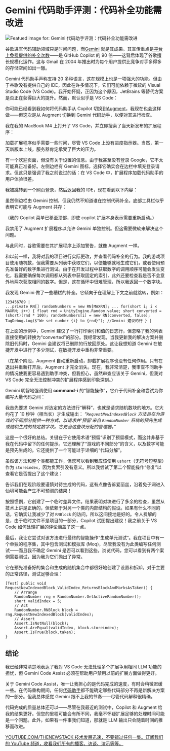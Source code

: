 # Gemini 代码助手评测：代码补全功能需改进

![Featued image for: Gemini 代码助手评测：代码补全功能需改进](https://cdn.thenewstack.io/media/2025/03/69600efb-joshua-aragon-eab4ml7c7fe-unsplashb-1024x576.jpg)

谷歌进军代码辅助领域只是时间问题，而[Gemini](https://codeassist.google/) 就是其成果。其宣传重点是[平台上免费提供的补全次数](https://thenewstack.io/google-ai-coding-tool-now-free-with-90x-copilots-output/)——是 GitHub Copilot 的 90 倍——这背后体现了谷歌擅长规模化运作。这与 Gmail 在 2004 年推出时为每个用户提供比竞争对手多得多的存储空间如出一辙。

Gemini 代码助手声称支持 20 多种语言，这在规模上也是一项强大的功能。但由于谷歌没有提供自己的 IDE，因此在许多情况下，它们可能依赖于微软的 Visual Studio Code (VS Code)。我开始怀疑，正因为这个原因，JetBrains 等替代方案是否正在获得巨大的提升。然而，默认似乎是 VS Code：

你可能已经看到我如何将代码助手从 Copilot 切换到[Augment](https://thenewstack.io/augment-code-an-ai-coding-tool-for-real-development-work/)，我现在也会这样做——但这次是从 Augment 切换到 Gemini 代码助手，以便对其进行检查。

我在我的 MacBook M4 上打开了 VS Code，并立即搜索了当天新发布的扩展程序：

加载扩展程序似乎需要一些时间，尽管 VS Code 上没有进度指示器。当然，第一天新版本上线，服务器肯定承受了巨大的压力。

有一个欢迎页面，但没有关于设置的信息。由于我甚至没有登录 Google，它不太可能真正准备好。左侧边栏有 Gemini 图标，选择它确实会在边栏中填充登录请求。但这只是强调了我之前说过的话：在 VS Code 中，扩展程序加载代码助手的用户体验很差。

我被跳转到一个网页登录，然后返回我的 IDE，现在看到以下内容：

虽然侧边栏由 Gemini 控制，但我仍然不知道谁在控制代码补全。底部工具栏似乎表明它可能与 Augment 共存：

（我的 Copilot 菜单已移至顶部，即使 copilot 扩展本身表示需要重新启动。）

我禁用了 Augment 扩展程序以允许 Gemini 单独控制。但这需要微软来解决这个问题。

与此同时，谷歌需要在其扩展程序上添加警告，就像 Augment 一样。

和以前一样，我将对我的项目进行实际更改，并查看代码补全的行为。我的游戏项目使用随机数，但我需要从列表中获取它们，以便能够就地生成它们，或者使用预先准备好的数字集进行测试。由于在开发过程中获取数字的调用顺序可能会发生变化，我需要确保每次调用都从列表中获取固定的索引，此外还要检查我是否不会意外地两次获取相同的数字。但是，这在循环中很难管理，所以我返回一个数字块。

我发现 Gemini 做了一些糟糕的补全。它倾向于在理解上下文之前就跳转，例如：

```
123456789 |
...private RN[] randomNumbers = new RN[MAXRN]; ... for(short i; i < MAXRN; i++) { float rnd = UnityEngine.Random.value; short converted = (short)(rnd * 100); randomNumbers[i] = new RN(converted, false); TagDebug.Log($"We set number {i} to {rnd}"); //Gemini 建议的行 } |
```

在上面的示例中，Gemini 建议了一行打印索引和值的日志行，但忽略了我的列表直接使用的转换为“converted”的部分。我经常发现，当我更新我的解决方案并删除旧代码时，Gemini 会建议将已删除的行放回原处。这让我想知道 Gemini 在敏捷开发中进行了多少测试，在敏捷开发中重构非常重要。

（在某个阶段，Augment 自动重新启动，卸载扩展程序也没有任何作用。只有在退出并重新打开后，Augment 才完全消失。现在，我非常清楚，我审查不同助手的情况使我更容易遇到助手冲突，但我担心，虽然审查应该关于 Gemini，但我对 VS Code 完全无法控制冲突的扩展程序感到印象深刻。）

Gemini 明智地强调使用 **command-i** 的“智能操作”，它介于代码补全和尝试为你编写大量代码之间：

我首先要求 Gemini 对选定的方法进行“解释”，也就是请求随机数块的地方。它大约花了 10 秒钟（相当长）才生成输出：
*“`RequestNewIndexedBlock` 方法旨在为游戏的不同部分提供一种方式，以请求并‘预留’来自 `RandomNumber` 系统的预先生成或随机生成的特定数字块。它充当这些块分配的管理器。”*

这是一个很好的总结。关键在于它使用术语“预留”识别了预留模式，而这并非基于我在代码中留下的任何提示。它还理解了“游戏的不同部分”的含义，以及数字可能是预先生成的。它还提供了一个可能过于详细的“代码分解”。

虽然该方法和整个类都能工作，但您可以看到我应该使用 `ushort`（无符号短整型）作为 `storeindex`，因为负索引没有意义。所以我尝试了第二个智能操作“修复”以查看它是否提出了这个建议：

告诉我们在现阶段要谨慎对待生成的代码，这有点像告诉爱丽丝，沿着兔子洞进入仙境可能会产生不可预测的结果！

按照惯例，它创建了一个临时差异文件。结果表明对块进行了多余的检查，虽然从技术上讲是正确的，但依赖于对另一个类的内部结构的假设。如果有什么不同的话，它确实让我减少了对 `RNBlock` 的访问，所以这间接地是好的。令人费解的是，由于临时文件不是项目的一部分，Copilot 试图提出建议！我之前关于 VS Code 如何处理扩展的评论涵盖了这一点。

最后，我让它尝试对该方法进行最终的智能操作“生成单元测试”。我在项目中有一个单独的程序集，其中包含测试和模拟库 (Moq)，尽管我没有为此类编写任何测试——而且我不确定 Gemini 是否可以看到这些。浏览代码，您可以看到有两个案例需要测试，因为我为它们抛出了异常。

它在预先准备好的集合和生成的随机集合中都很好地创建了设置和拆卸。对于主要的正常路径，测试足够合理：

```
[Test] public void RequestNewIndexedBlock_ValidIndex_ReturnsBlockAndMarksAsTaken() { 
    // Arrange 
    RandomNumber rng = RandomNumber.GetActiveRandomNumber(); 
    short validIndex = 5; 
    // Act 
    RandomNumber.RNBlock block = rng.RequestNewIndexedBlock(validIndex); 
    // Assert 
    Assert.IsNotNull(block); 
    Assert.AreEqual(validIndex, block.storeindex); 
    Assert.IsTrue(block.taken); 
}
```

## 结论

我已经非常清楚地表达了我对 VS Code 无法处理多个扩展争用相同 LLM 功能的担忧，但 Gemini Code Assist 必须在帮助用户禁用以前的扩展方面做得更好。

关于 Gemini Code Assist，唯一让我担心的是代码完成的速度，有时会稍微迟缓一些。在代码重构期间，任何[代码助手](https://thenewstack.io/top-dev-tools-and-web-developer-trends-of-2024/)都不能确定哪些代码部分不再是新解决方案的一部分。但我总体感觉 Gemini 跟不上我的节奏——尽管代码解释很精确。

代码完成的质量总体还可以——尽管在我最近的测试中，Copilot 和 Augment 给我的结果更好。但您的里程可能会有所不同，我毫不怀疑扩展足够的处理时间可能是一个问题。此外，如果有一件事我们知道，那就是 LLM 输出只会随着时间的推移而改进。

[YOUTUBE.COM/THENEWSTACK 技术发展迅速，不要错过任何一集。订阅我们的 YouTube 频道，收看我们所有的播客、访谈、演示等等。](https://youtube.com/thenewstack?sub_confirmation=1)